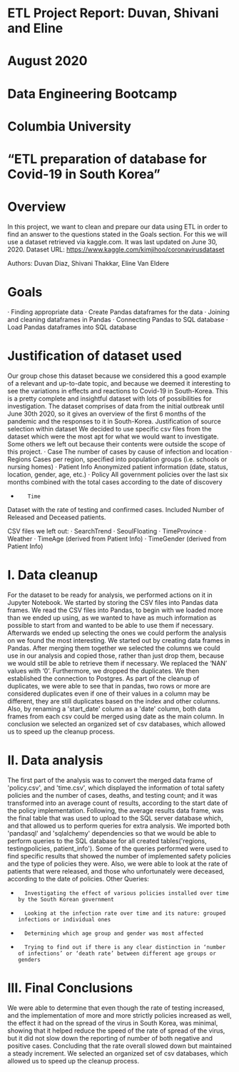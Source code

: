# ETL Project Report: Duvan, Shivani and Eline
# August 2020
# Data Engineering Bootcamp
# Columbia University
# “ETL preparation of database for Covid-19 in South Korea”

# Overview
In this project, we want to clean and prepare our data using ETL in order to find an answer to the questions stated in the Goals section. For this we will use a dataset retrieved via kaggle.com.
It was last updated on June 30, 2020.
Dataset URL: https://www.kaggle.com/kimjihoo/coronavirusdataset

Authors: Duvan Diaz, Shivani Thakkar, Eline Van Eldere

# Goals
·       Finding appropriate data
·       Create Pandas dataframes for the data
·       Joining and cleaning dataframes in Pandas
·       Connecting Pandas to SQL database
·       Load Pandas dataframes into SQL database


# Justification of dataset used
Our group chose this dataset because we considered this a good example of a relevant and up-to-date topic, and because we deemed it interesting to see the variations in effects and reactions to Covid-19 in South-Korea. This is a pretty complete and insightful dataset with lots of possibilities for investigation.
The dataset comprises of data from the initial outbreak until June 30th 2020, so it gives an overview of the first 6 months of the pandemic and the responses to it in South-Korea.
Justification of source selection within dataset
We decided to use specific csv files from the dataset which were the most apt for what we would want to investigate. Some others we left out because their contents were outside the scope of this project.
·       Case
The number of cases by cause of infection and location
·       Regions
Cases per region, specified into population groups (i.e. schools or nursing homes)
·       Patient Info
Anonymized patient information (date, status, location, gender, age, etc.)
·       Policy
All government policies over the last six months combined with the total cases according to the date of discovery
*        Time
Dataset with the rate of testing and confirmed cases. Included Number of Released and Deceased patients. 

CSV files we left out:
·       SearchTrend
·       SeoulFloating
·       TimeProvince
·       Weather
·       TimeAge (derived from Patient Info)
·       TimeGender (derived from Patient Info)


#    I.         Data cleanup
For the dataset to be ready for analysis, we performed actions on it in Jupyter Notebook. We started by storing the CSV files into Pandas data frames.
We read the CSV files into Pandas, to begin with we loaded more than we ended up using, as we wanted to have as much information as possible to start from and wanted to be able to use them if necessary. Afterwards we ended up selecting the ones we could perform the analysis on we found the most interesting.
We started out by creating data frames in Pandas. After merging them together we selected the columns we could use in our analysis and copied those, rather than just drop them, because we would still be able to retrieve them if necessary. We replaced the ‘NAN’ values with ‘0’. Furthermore, we dropped the duplicates. We then established the connection to Postgres.
As part of the cleanup of duplicates, we were able to see that in pandas, two rows or more are considered duplicates even if one of their values in a column may be different, they are still duplicates based on the index and other columns.
Also, by renaming a 'start_date' column as a 'date' column, both data frames from each csv could be merged using date as the main column.
In conclusion we selected an organized set of csv databases, which allowed us to speed up the cleanup process.


#  II.         Data analysis

  The first part of the analysis was to convert the merged data frame of 'policy.csv', and 'time.csv', which displayed the information of total safety policies and the number of cases, deaths, and testing count; and it was transformed into an average count of results, according to the start date of the policy implementation. Following, the average results data frame, was the final table that was used to upload to the SQL server database which, and that allowed us to perform queries for extra analysis. We imported both 'pandasql' and 'sqlalchemy' dependencies so that we would be able to perform queries to the SQL database for all created tables('regions, testingpolicies, patient_info'). Some of the queries performed were used to find specific results that showed the number of implemented safety policies and the type of policies they were. Also, we were able to look at the rate of patients that were released, and those who unfortunately were deceased, according to the date of policies.
Other Queries:
-       Investigating the effect of various policies installed over time by the South Korean government
-       Looking at the infection rate over time and its nature: grouped infections or individual ones
-       Determining which age group and gender was most affected
-       Trying to find out if there is any clear distinction in ‘number of infections’ or ‘death rate’ between different age groups or genders
  
        
# III.         Final Conclusions

We were able to determine that even though the rate of testing increased, and the implementation of more and more strictly policies increased as well, the effect it had on the spread of the virus in South Korea, was minimal, showing that it helped reduce the speed of the rate of spread of the virus, but it did not slow down the reporting of number of both negative and positive cases. Concluding that the rate overall slowed down but maintained a steady increment. We selected an organized set of csv databases, which allowed us to speed up the cleanup process.
